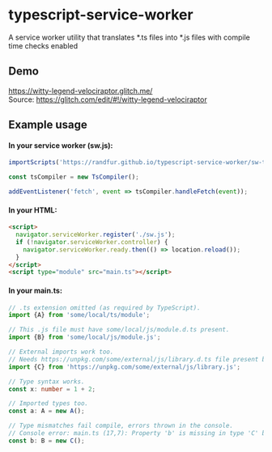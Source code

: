 # typescript-service-worker
A service worker utility that translates *.ts files into *.js files with compile time checks enabled

## Demo

https://witty-legend-velociraptor.glitch.me/  
Source: https://glitch.com/edit/#!/witty-legend-velociraptor


## Example usage
#### In your service worker (sw.js):  
```javascript
importScripts('https://randfur.github.io/typescript-service-worker/sw-ts-compiler.js');

const tsCompiler = new TsCompiler();

addEventListener('fetch', event => tsCompiler.handleFetch(event));
```

#### In your HTML:
```html
<script>
  navigator.serviceWorker.register('./sw.js');
  if (!navigator.serviceWorker.controller) {
    navigator.serviceWorker.ready.then(() => location.reload());
  }
</script>
<script type="module" src="main.ts"></script>
```

#### In your main.ts:
```typescript
// .ts extension omitted (as required by TypeScript).
import {A} from 'some/local/ts/module';

// This .js file must have some/local/js/module.d.ts present.
import {B} from 'some/local/js/module.js';

// External imports work too.
// Needs https://unpkg.com/some/external/js/library.d.ts file present because .js file.
import {C} from 'https://unpkg.com/some/external/js/library.js';

// Type syntax works.
const x: number = 1 + 2;

// Imported types too.
const a: A = new A();

// Type mismatches fail compile, errors thrown in the console.
// Console error: main.ts (17,7): Property 'b' is missing in type 'C' but required in type 'B'.
const b: B = new C();
```

